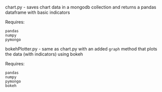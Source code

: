 chart.py - saves chart data in a mongodb collection and returns a pandas dataframe with basic indicators

Requires:
```
pandas
numpy
pymongo
```

bokehPlotter.py - same as chart.py with an added `graph` method that plots the data (with indicators) using bokeh

Requires:
```
pandas
numpy
pymongo
bokeh
```
